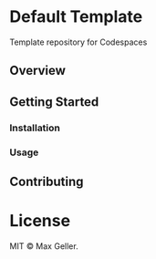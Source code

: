 # Default Template
Template repository for Codespaces

## Overview

## Getting Started


### Installation


### Usage

## Contributing


# License
MIT © Max Geller.
